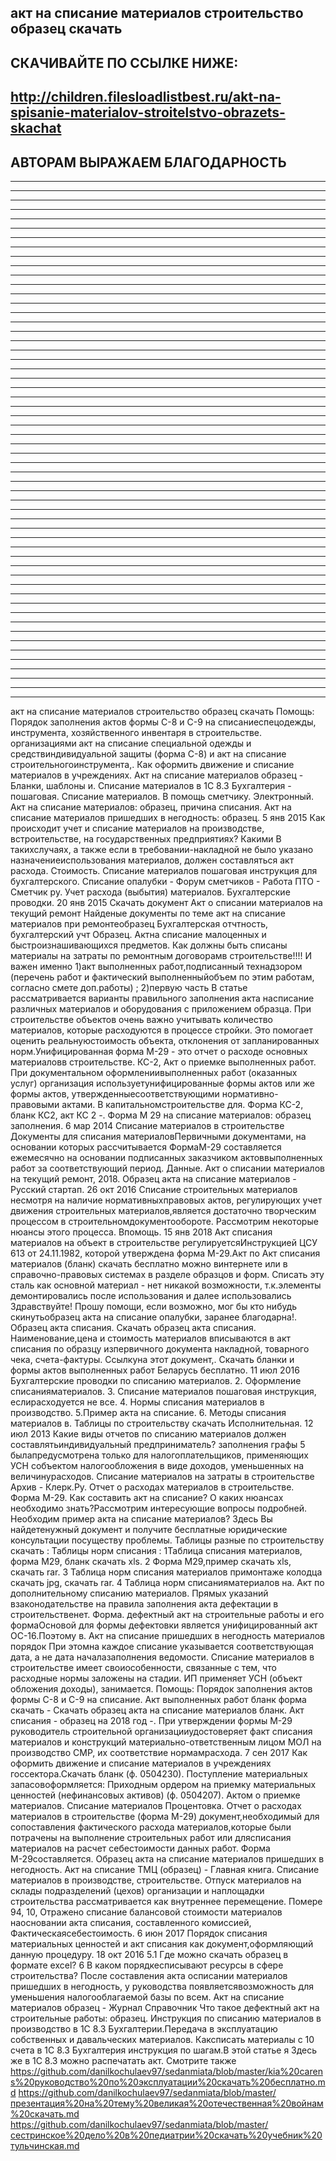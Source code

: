 акт на списание материалов строительство образец скачать
--------------------------------------------------
СКАЧИВАЙТЕ ПО ССЫЛКЕ НИЖЕ:
--------------------------------------------------
http://children.filesloadlistbest.ru/akt-na-spisanie-materialov-stroitelstvo-obrazets-skachat
--------------------------------------------------
АВТОРАМ ВЫРАЖАЕМ БЛАГОДАРНОСТЬ
--------------------------------------------------
--------------------------------------------------
--------------------------------------------------
--------------------------------------------------
--------------------------------------------------
--------------------------------------------------
--------------------------------------------------
--------------------------------------------------
--------------------------------------------------
--------------------------------------------------
--------------------------------------------------
--------------------------------------------------
--------------------------------------------------
--------------------------------------------------
--------------------------------------------------
--------------------------------------------------
--------------------------------------------------
--------------------------------------------------
--------------------------------------------------
--------------------------------------------------
--------------------------------------------------
--------------------------------------------------
--------------------------------------------------
--------------------------------------------------
--------------------------------------------------
--------------------------------------------------
--------------------------------------------------
--------------------------------------------------
--------------------------------------------------
--------------------------------------------------
--------------------------------------------------
--------------------------------------------------
--------------------------------------------------
--------------------------------------------------
--------------------------------------------------
--------------------------------------------------
--------------------------------------------------
--------------------------------------------------
--------------------------------------------------
--------------------------------------------------
--------------------------------------------------
--------------------------------------------------
--------------------------------------------------
--------------------------------------------------
--------------------------------------------------
--------------------------------------------------
--------------------------------------------------
--------------------------------------------------
--------------------------------------------------
--------------------------------------------------
--------------------------------------------------
--------------------------------------------------
--------------------------------------------------
--------------------------------------------------
--------------------------------------------------
--------------------------------------------------
--------------------------------------------------
акт на списание материалов строительство образец скачать Помощь: Порядок заполнения актов формы С-8 и С-9 на списаниеспецодежды, инструмента, хозяйственного инвентаря в строительстве. организациями акт на списание специальной одежды и средствиндивидуальной защиты (форма С-8) и акт на списание строительногоинструмента,. Как оформить движение и списание материалов в учреждениях. Акт на списание материалов образец - Бланки, шаблоны и. Списание материалов в 1С 8.3 Бухгалтерия - пошаговая. Списание материалов. В помощь сметчику. Электронный. Акт на списание материалов: образец, причина списания. Акт на списание материалов пришедших в негодность: образец. 5 янв 2015  Как происходит учет и списание материалов на производстве, встроительстве, на государственных предприятиях? Какими  В такихслучаях, а также если в требовании-накладной не было указано назначениеиспользования материалов, должен составляться акт расхода. Стоимость. Списание материалов пошаговая инструкция для бухгалтерского. Списание опалубки - Форум сметчиков - Работа ПТО - Сметчик ру. Учет расхода (выбытия) материалов. Бухгалтерские проводки. 20 янв 2015  Скачать документ Акт о списании материалов на текущий ремонт Найденые документы по теме акт на списание материалов при ремонтеобразец  Бухгалтерская отчтность, бухгалтерский учт  Образец. Актна списание малоценных и быстроизнашивающихся предметов. Как должны быть списаны материалы на затраты по ремонтным договорамв строительстве!!!! И важен именно  1)акт выполненных работ,подписанный технадзором (перечень работ и фактический выполненныйобъем по этим работам, согласно смете  доп.работы) ; 2)первую часть
В статье рассматривается варианты правильного заполнения акта насписание различных материалов и оборудования с приложением образца. При строительстве объектов очень важно учитывать количество материалов, которые расходуются в процессе стройки. Это помогает оценить реальнуюстоимость объекта, отклонения от запланированных норм.Унифицированная форма М-29 - это отчет о расходе основных материаловв строительстве. КС-2, Акт о приемке выполненных работ. При документальном оформлениивыполненных работ (оказанных услуг) организация используетунифицированные формы актов или же формы актов, утвержденныесоответствующими нормативно-правовыми актами. В капитальномстроительстве для. Форма КС-2, бланк КС2, акт КС 2 -. Форма М 29 на списание материалов: образец заполнения. 6 мар 2014  Cписание материалов в строительстве Документы для списания материаловПервичными документами, на основании которых рассчитывается  ФормаМ-29 составляется ежемесячно на основании подписанных заказчиком актоввыполненных работ за соответствующий период. Данные. Акт о списании материалов на текущий ремонт, 2018. Образец акта на списание материалов - Русский стартап. 26 окт 2016  Списание строительных материалов несмотря на наличие нормативныхправовых актов, регулирующих учет движения строительных материалов,является достаточно творческим процессом в строительномдокументообороте. Рассмотрим некоторые нюансы этого процесса. Впомощь. 15 янв 2018  Акт списания материалов на объект в строительстве регулируетсяИнструкцией ЦСУ  613 от 24.11.1982, которой утверждена форма М-29.Акт по  Акт списания материалов (бланк) скачать бесплатно можно винтернете или в справочно-правовых системах в разделе образцов и форм. Списать эту сталь как основной материал - нет никакой возможности, т.к.элементы демонтировались после использования и далее использовались Здравствуйте! Прошу помощи, если возможно, мог бы кто нибудь скинутьобразец акта на списание опалубки, заранее благодарна!. Образец акта списания. Скачать образец акта списания. Наименование,цена и стоимость материалов вписываются в акт списания по образцу изпервичного документа  накладной, товарного чека, счета-фактуры. Ссылкуна этот документ,. Скачать бланки и формы актов выполненных работ Беларусь бесплатно.
11 июл 2016  Бухгалтерские проводки по списанию материалов. 2. Оформление списанияматериалов. 3. Списание материалов  пошаговая инструкция, еслирасходуется не все. 4. Нормы списания материалов в производство. 5.Пример акта на списание. 6. Методы списания материалов в. Таблицы по строительству скачать  Исполнительная. 12 июл 2013  Какие виды отчетов по списанию материалов должен составлятьиндивидуальный предприниматель?  заполнения графы 5 былапредусмотрена только для налогоплательщиков, применяющих УСН собъектом налогообложения в виде доходов, уменьшенных на величинурасходов. Списание материалов на затраты в строительстве Архив - Клерк.Ру. Отчет о расходах материалов в строительстве. Форма М-29. Как составить акт на списание? О каких нюансах необходимо знать?Рассмотрим интересующие вопросы подробней. Необходим пример акта на списание материалов? Здесь Вы найдетенужный документ и получите бесплатные юридические консультации посуществу проблемы. Таблицы разные по строительству скачать : Таблицы норм списания : 1Таблица списания материалов, форма М29, бланк скачать xls. 2 Форма М29,пример скачать xls, скачать rar. 3 Таблица норм списания материалов примонтаже колодца скачать jpg, скачать rar. 4 Таблица норм списанияматериалов на. Акт по дополнительному списанию материалов.  Прямых указаний взаконодательстве на правила заполнения акта дефектации в строительственет.  Форма. дефектный акт на строительные работы и его формаОсновой для формы дефектовки является унифицированный акт ОС-16.Поэтому в. Акт на списание пришедших в негодность материалов порядок  При этомна каждое списание указывается соответствующая дата, а не дата началазаполнения ведомости.  Списание материалов в строительстве имеет своиособенности, связанные с тем, что расходные нормы заложены на стадии. ИП применяет УСН (объект обложения доходы), занимается. Помощь: Порядок заполнения актов формы С-8 и С-9 на списание. Акт выполненных работ бланк форма скачать -
Скачать образец акта на списание материалов бланк. Акт списания - образец на 2018 год -. При утверждении формы М-29 руководитель строительной организацииудостоверяет факт списания материалов и конструкций материально-ответственным лицом МОЛ на производство СМР, их соответствие нормамрасхода. 7 сен 2017  Как оформить движение и списание материалов в учреждениях госсектора.Скачать бланк (ф. 0504230). Поступление материальных запасовоформляется: Приходным ордером на приемку материальных ценностей (нефинансовых активов) (ф. 0504207). Актом о приемке материалов. Cписание материалов  Процентовка. Отчет о расходах материалов в строительстве (форма М-29)  документ,необходимый для сопоставления фактического расхода материалов,которые были потрачены на выполнение строительных работ или длясписания материалов на расчет себестоимости данных работ. Форма М-29составляется. Образец акта на списание материалов пришедших в негодность. Акт на списание ТМЦ (образец) - Главная книга. Списание материалов в производстве, строительстве. Отпуск материалов на склады подразделений (цехов) организации и наплощадки строительства рассматривается как внутреннее перемещение. Помере  94, 10, Отражено списание балансовой стоимости материалов наосновании акта списания, составленного комиссией, Фактическаясебестоимость. 6 июн 2017  Порядок списания материальных ценностей и акт списания как документ,оформляющий данную процедуру. 18 окт 2016  5.1 Где можно скачать образец в формате excel? 6 В каком порядкесписывают ресурсы в сфере строительства?  После составления акта осписании материалов пришедших в негодность, у руководства появляетсявозможность для уменьшения налогооблагаемой базы по всем. Акт на списание материалов образец - Журнал Справочник
Что такое дефектный акт на строительные работы: образец. Инструкция по списанию материалов в производство в 1С 8.3 Бухгалтерии.Передача в эксплуатацию собственных и давальческих материалов.  Каксписать материалы с 10 счета в 1С 8.3 Бухгалтерия  инструкция по шагам.В этой статье я  Здесь же в 1С 8.3 можно распечатать акт. Смотрите также
https://github.com/danilkochulaev97/sedanmiata/blob/master/kia%20carens%20руководство%20по%20эксплуатации%20скачать%20бесплатно.md
https://github.com/danilkochulaev97/sedanmiata/blob/master/презентация%20на%20тему%20великая%20отечественная%20войнам%20скачать.md
https://github.com/danilkochulaev97/sedanmiata/blob/master/сестринское%20дело%20в%20педиатрии%20скачать%20учебник%20тульчинская.md